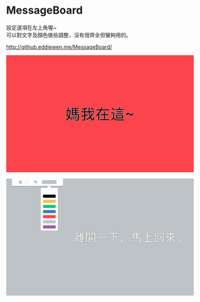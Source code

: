 # MessageBoard

設定選項在左上角喔~  
可以對文字及顏色做些調整，沒有很齊全但蠻夠用的。

<http://github.eddiewen.me/MessageBoard/>

![screen shot](images/ScreenShot-1.png)

![screen shot](images/ScreenShot-2.png)
